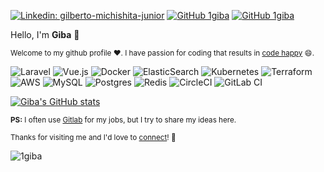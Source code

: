 [![Linkedin: gilberto-michishita-junior](https://img.shields.io/badge/-1giba-blue?style=flat-square&logo=Linkedin&logoColor=white&link=https://www.linkedin.com/in/gilberto-michishita-junior/)](https://www.linkedin.com/in/gilberto-michishita-junior/)  [![GitHub 1giba](https://img.shields.io/badge/github-1codehappy-lightgrey)](https://github.com/1codehappy)  [![GitHub 1giba](https://img.shields.io/github/followers/1giba?label=follow&style=social)](https://github.com/1giba)

Hello, I'm **Giba** 👋


<small>Welcome to my github profile :heart:. I have passion for coding that results in [code happy](https://github.com/1codehappy) :smile:.</small>

![Laravel](https://img.shields.io/badge/laravel-%23FF2D20.svg?style=for-the-badge&logo=laravel&logoColor=white) ![Vue.js](https://img.shields.io/badge/vuejs-%2335495e.svg?style=for-the-badge&logo=vuedotjs&logoColor=%234FC08D) ![Docker](https://img.shields.io/badge/docker-%230db7ed.svg?style=for-the-badge&logo=docker&logoColor=white) ![ElasticSearch](https://img.shields.io/badge/-ElasticSearch-005571?style=for-the-badge&logo=elasticsearch) ![Kubernetes](https://img.shields.io/badge/kubernetes-%23326ce5.svg?style=for-the-badge&logo=kubernetes&logoColor=white) ![Terraform](https://img.shields.io/badge/terraform-%235835CC.svg?style=for-the-badge&logo=terraform&logoColor=white) ![AWS](https://img.shields.io/badge/AWS-%23FF9900.svg?style=for-the-badge&logo=amazon-aws&logoColor=white) ![MySQL](https://img.shields.io/badge/mysql-%2300f.svg?style=for-the-badge&logo=mysql&logoColor=white) ![Postgres](https://img.shields.io/badge/postgres-%23316192.svg?style=for-the-badge&logo=postgresql&logoColor=white) ![Redis](https://img.shields.io/badge/redis-%23DD0031.svg?style=for-the-badge&logo=redis&logoColor=white) ![CircleCI](https://img.shields.io/badge/circle%20ci-%23161616.svg?style=for-the-badge&logo=circleci&logoColor=white) ![GitLab CI](https://img.shields.io/badge/gitlab%20ci-%23181717.svg?style=for-the-badge&logo=gitlab&logoColor=white)

[![Giba's GitHub stats](https://github-readme-stats.vercel.app/api?username=1giba)](https://github.com/1giba/github-readme-stats)

<small>**PS:** I often use [Gitlab](https://gitlab.com/1giba) for my jobs, but I try to share my ideas here.</small>

<small>Thanks for visiting me and I'd love to [connect](https://www.linkedin.com/in/gilberto-michishita-junior/)! :handshake:</small>

<img src="https://komarev.com/ghpvc/?username=1giba&label=Views&color=blue&style=plastic" alt="1giba" />
